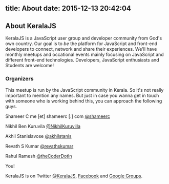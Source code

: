title: About
date: 2015-12-13 20:42:04
---
## About KeralaJS

KeralaJS is a JavaScript user group and developer community from God's own country. Our goal is to *be* the platform for JavaScript and front-end developers to connect, network and share their experiences. We'll have monthly meetups and occational events mainly focusing on JavaScript and different front-end technologies. Developers, JavaScript enthusiasts and Students are welcome!

### Organizers

This meetup is run by the JavaScript community in Kerala. So it's not really important to mention any names. But just in case you wanna get in touch with someone who is working behind this, you can approach the following guys.

Shameer C
me [et] shameerc [.] com
[@shameerc](https://twitter.com/shameerc)

Nikhil Ben Kuruvila
[@NikhilKuruvilla](https://twitter.com/NikhilKuruvilla)

Akhil Stanislavose
[@akhilstanis](https://github.com/akhilstanislavose)

Revath S Kumar
[@revathskumar](https://twitter.com/revathskumar)

Rahul Ramesh
[@theCoderDotIn](https://twitter.com/theCoderDotIn)

You!

KeralaJS is on Twitter [@KeralaJS](https://twitter.com/KeralaJS), [Facebook](https://www.facebook.com/groups/167550890111124/) and [Google Groups](https://groups.google.com/forum/#!forum/kerala-js).

